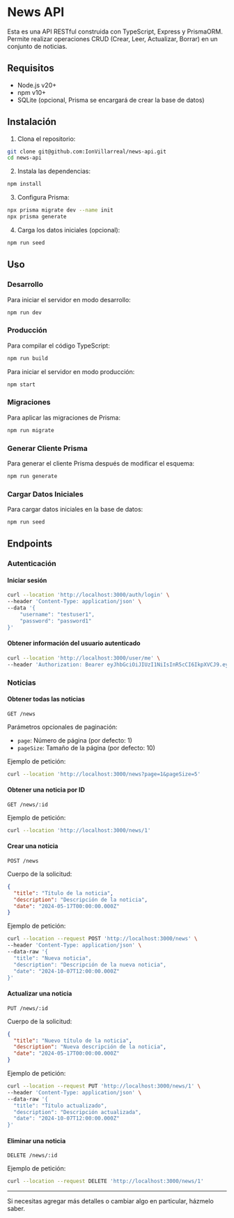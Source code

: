 # News API

Esta es una API RESTful construida con TypeScript, Express y PrismaORM. Permite realizar operaciones CRUD (Crear, Leer, Actualizar, Borrar) en un conjunto de noticias.

## Requisitos

- Node.js v20+
- npm v10+
- SQLite (opcional, Prisma se encargará de crear la base de datos)

## Instalación

1. Clona el repositorio:

```sh
git clone git@github.com:IonVillarreal/news-api.git
cd news-api
```

2. Instala las dependencias:

```sh
npm install
```

3. Configura Prisma:

```sh
npx prisma migrate dev --name init
npx prisma generate
```

4. Carga los datos iniciales (opcional):

```sh
npm run seed
```

## Uso

### Desarrollo

Para iniciar el servidor en modo desarrollo:

```sh
npm run dev
```

### Producción

Para compilar el código TypeScript:

```sh
npm run build
```

Para iniciar el servidor en modo producción:

```sh
npm start
```

### Migraciones

Para aplicar las migraciones de Prisma:

```sh
npm run migrate
```

### Generar Cliente Prisma

Para generar el cliente Prisma después de modificar el esquema:

```sh
npm run generate
```

### Cargar Datos Iniciales

Para cargar datos iniciales en la base de datos:

```sh
npm run seed
```

## Endpoints

### Autenticación

#### Iniciar sesión

```bash
curl --location 'http://localhost:3000/auth/login' \
--header 'Content-Type: application/json' \
--data '{
    "username": "testuser1",
    "password": "password1"
}'
```

#### Obtener información del usuario autenticado

```bash
curl --location 'http://localhost:3000/user/me' \
--header 'Authorization: Bearer eyJhbGciOiJIUzI1NiIsInR5cCI6IkpXVCJ9.eyJ1c2VySWQiOjEsImlhdCI6MTcyODMyNDcwNSwiZXhwIjoxNzI4MzI4MzA1fQ.EFj2Re2yDaq341_7YXfSjIsoAD3AI51qXI60-WvQJQ4'
```

### Noticias

#### Obtener todas las noticias

```http
GET /news
```

Parámetros opcionales de paginación:

- `page`: Número de página (por defecto: 1)
- `pageSize`: Tamaño de la página (por defecto: 10)

Ejemplo de petición:

```bash
curl --location 'http://localhost:3000/news?page=1&pageSize=5'
```

#### Obtener una noticia por ID

```http
GET /news/:id
```

Ejemplo de petición:

```bash
curl --location 'http://localhost:3000/news/1'
```

#### Crear una noticia

```http
POST /news
```

Cuerpo de la solicitud:

```json
{
  "title": "Título de la noticia",
  "description": "Descripción de la noticia",
  "date": "2024-05-17T00:00:00.000Z"
}
```

Ejemplo de petición:

```bash
curl --location --request POST 'http://localhost:3000/news' \
--header 'Content-Type: application/json' \
--data-raw '{
  "title": "Nueva noticia",
  "description": "Descripción de la nueva noticia",
  "date": "2024-10-07T12:00:00.000Z"
}'
```

#### Actualizar una noticia

```http
PUT /news/:id
```

Cuerpo de la solicitud:

```json
{
  "title": "Nuevo título de la noticia",
  "description": "Nueva descripción de la noticia",
  "date": "2024-05-17T00:00:00.000Z"
}
```

Ejemplo de petición:

```bash
curl --location --request PUT 'http://localhost:3000/news/1' \
--header 'Content-Type: application/json' \
--data-raw '{
  "title": "Título actualizado",
  "description": "Descripción actualizada",
  "date": "2024-10-07T12:00:00.000Z"
}'
```

#### Eliminar una noticia

```http
DELETE /news/:id
```

Ejemplo de petición:

```bash
curl --location --request DELETE 'http://localhost:3000/news/1'
```

--- 

Si necesitas agregar más detalles o cambiar algo en particular, házmelo saber.
